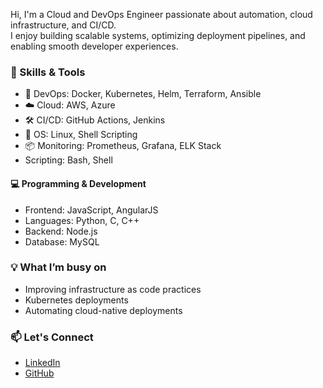 Hi, I'm a Cloud and DevOps Engineer passionate about automation, cloud infrastructure, and CI/CD.  
I enjoy building scalable systems, optimizing deployment pipelines, and enabling smooth developer experiences.

### 🚀 Skills & Tools
- 🧰 DevOps: Docker, Kubernetes, Helm, Terraform, Ansible
- ☁️ Cloud: AWS, Azure
- 🛠️ CI/CD: GitHub Actions, Jenkins
- 🐧 OS: Linux, Shell Scripting
- 📦 Monitoring: Prometheus, Grafana, ELK Stack
-  Scripting: Bash, Shell

#### 💻 Programming & Development
- Frontend: JavaScript, AngularJS
- Languages: Python, C, C++ 
- Backend: Node.js
- Database: MySQL

### 💡 What I’m busy on
- Improving infrastructure as code practices
- Kubernetes deployments
- Automating cloud-native deployments

### 📫 Let's Connect
- [LinkedIn](https://www.linkedin.com/in/pepakayala-veera-ganesh-kumar-55b059352/)
- [GitHub](https://github.com/ganesh5124)
